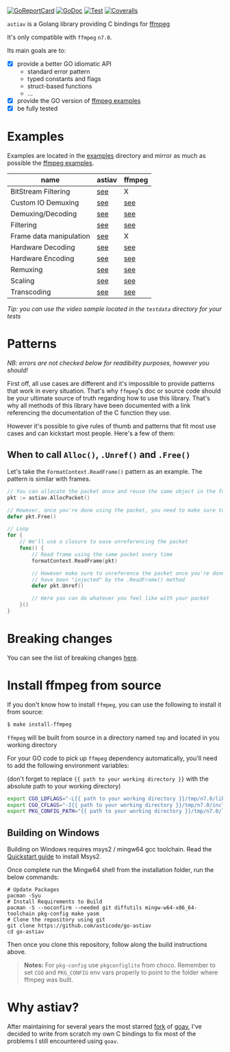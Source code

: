 [![GoReportCard](http://goreportcard.com/badge/github.com/asticode/go-astiav)](http://goreportcard.com/report/github.com/asticode/go-astiav)
[![GoDoc](https://godoc.org/github.com/asticode/go-astiav?status.svg)](https://godoc.org/github.com/asticode/go-astiav)
[![Test](https://github.com/asticode/go-astiav/actions/workflows/test.yml/badge.svg)](https://github.com/asticode/go-astiav/actions/workflows/test.yml)
[![Coveralls](https://coveralls.io/repos/github/asticode/go-astiav/badge.svg?branch=master)](https://coveralls.io/github/asticode/go-astiav)

`astiav` is a Golang library providing C bindings for [ffmpeg](https://github.com/FFmpeg/FFmpeg)

It's only compatible with `ffmpeg` `n7.0`.

Its main goals are to:

- [x] provide a better GO idiomatic API
    - standard error pattern
    - typed constants and flags
    - struct-based functions
    - ...
- [x] provide the GO version of [ffmpeg examples](https://github.com/FFmpeg/FFmpeg/tree/n7.0/doc/examples)
- [x] be fully tested

# Examples

Examples are located in the [examples](examples) directory and mirror as much as possible the [ffmpeg examples](https://github.com/FFmpeg/FFmpeg/tree/n7.0/doc/examples).

|name|astiav|ffmpeg|
|---|---|---|
|BitStream Filtering|[see](examples/bit_stream_filtering/main.go)|X
|Custom IO Demuxing|[see](examples/custom_io_demuxing/main.go)|[see](https://github.com/FFmpeg/FFmpeg/blob/n7.0/doc/examples/avio_reading.c)
|Demuxing/Decoding|[see](examples/demuxing_decoding/main.go)|[see](https://github.com/FFmpeg/FFmpeg/blob/n7.0/doc/examples/demuxing_decoding.c)
|Filtering|[see](examples/filtering/main.go)|[see](https://github.com/FFmpeg/FFmpeg/blob/n7.0/doc/examples/filtering_video.c)
|Frame data manipulation|[see](examples/frame_data_manipulation/main.go)|X
|Hardware Decoding|[see](examples/hardware_decoding/main.go)|[see](https://github.com/FFmpeg/FFmpeg/blob/n7.0/doc/examples/hw_decode.c)
|Hardware Encoding|[see](examples/hardware_encoding/main.go)|[see](https://github.com/FFmpeg/FFmpeg/blob/n7.0/doc/examples/vaapi_encode.c)
|Remuxing|[see](examples/remuxing/main.go)|[see](https://github.com/FFmpeg/FFmpeg/blob/n7.0/doc/examples/remuxing.c)
|Scaling|[see](examples/scaling/main.go)|[see](https://github.com/FFmpeg/FFmpeg/blob/n7.0/doc/examples/scaling_video.c)
|Transcoding|[see](examples/transcoding/main.go)|[see](https://github.com/FFmpeg/FFmpeg/blob/n7.0/doc/examples/transcoding.c)

*Tip: you can use the video sample located in the `testdata` directory for your tests*

# Patterns

*NB: errors are not checked below for readibility purposes, however you should!*

First off, all use cases are different and it's impossible to provide patterns that work in every situation. That's why `ffmpeg`'s doc or source code should be your ultimate source of truth regarding how to use this library. That's why all methods of this library have been documented with a link referencing the documentation of the C function they use.

However it's possible to give rules of thumb and patterns that fit most use cases and can kickstart most people. Here's a few of them:

## When to call `Alloc()`, `.Unref()` and `.Free()`

Let's take the `FormatContext.ReadFrame()` pattern as an example. The pattern is similar with frames.

```go
// You can allocate the packet once and reuse the same object in the for loop below
pkt := astiav.AllocPacket()

// However, once you're done using the packet, you need to make sure to free it
defer pkt.Free()

// Loop
for {
    // We'll use a closure to ease unreferencing the packet
    func() {
        // Read frame using the same packet every time
        formatContext.ReadFrame(pkt)

        // However make sure to unreference the packet once you're done with what 
        // have been "injected" by the .ReadFrame() method
        defer pkt.Unref()

        // Here you can do whatever you feel like with your packet
    }()
}
```

# Breaking changes

You can see the list of breaking changes [here](BREAKING_CHANGES.md).

# Install ffmpeg from source

If you don't know how to install `ffmpeg`, you can use the following to install it from source:

```sh
$ make install-ffmpeg
```

`ffmpeg` will be built from source in a directory named `tmp` and located in you working directory

For your GO code to pick up `ffmpeg` dependency automatically, you'll need to add the following environment variables:

(don't forget to replace `{{ path to your working directory }}` with the absolute path to your working directory)

```sh
export CGO_LDFLAGS="-L{{ path to your working directory }}/tmp/n7.0/lib/",
export CGO_CFLAGS="-I{{ path to your working directory }}/tmp/n7.0/include/",
export PKG_CONFIG_PATH="{{ path to your working directory }}/tmp/n7.0/lib/pkgconfig",
```

## Building on Windows

Building on Windows requires msys2 / mingw64 gcc toolchain. Read the [Quickstart guide](https://www.msys2.org) to install Msys2.

Once complete run the Mingw64 shell from the installation folder, run the below commands:

```shell
# Update Packages
pacman -Syu
# Install Requirements to Build
pacman -S --noconfirm --needed git diffutils mingw-w64-x86_64-toolchain pkg-config make yasm
# Clone the repository using git
git clone https://github.com/asticode/go-astiav
cd go-astiav
```

Then once you clone this repository, follow along the build instructions above.

> **Notes:**
> For `pkg-config` use `pkgconfiglite` from choco.
> Remember to set `CGO` and `PKG_CONFIG` env vars properly to point to the folder where ffmpeg was built.

# Why astiav?

After maintaining for several years the most starred [fork](https://github.com/asticode/goav) of [goav](https://github.com/giorgisio/goav), I've decided to write from scratch my own C bindings to fix most of the problems I still encountered using `goav`.